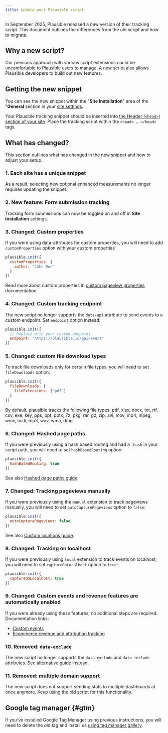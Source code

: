 ```yaml
---
title: Update your Plausible script
---
```


In September 2025, Plausible released a new version of their tracking script. This document outlines
the differences from the old script and how to migrate.

## Why a new script?

Our previous approach with various script extensions could be uncomfortable to Plausible users
to manage. A new script also allows Plausible developers to build out new features.

## Getting the new snippet

You can see the new snippet within the "**Site Installation**" area of the "**General** section in your [site settings](website-settings.md).

Your Plausible tracking snippet should be inserted into [the Header (`<head>`) section of your site](plausible-script.md). Place the tracking script within the `<head> … </head>` tags.

## What has changed?

This section outlines what has changed in the new snippet and how to adjust your setup.

### 1. Each site has a unique snippet

As a result, selecting new optional enhanced measurements no longer requires updating the snippet.

### 2. New feature: Form submission tracking

Tracking form submissions can now be toggled on and off in **Site Installation** settings.

### 3. Changed: Custom properties

If you were using data-attributes for custom properties, you will need to add `customProperties` option with your custom properties

```javascript
plausible.init({
  customProperties: {
    author: "John Doe"
  }
})
```

Read more about custom properties in [custom pageview properties](/custom-props/for-pageviews) documentation.

### 4. Changed: Custom tracking endpoint

The new script no longer supports the `data-api` attribute to send events to a custom endpoint. Set `endpoint` option instead:

```javascript
plausible.init({
  // Replace with your custom endpoint
  endpoint: "https://plausible.io/api/event"
})
```

### 5. Changed: custom file download types

To track file downloads only for certain file types, you will need to set `fileDownloads` option:

```javascript
plausible.init({
  fileDownloads: {
    fileExtensions: ["pdf"]
  }
})
```

By default, plausible tracks the following file types: pdf, xlsx, docx, txt, rtf, csv, exe, key, pps, ppt, pptx, 7z, pkg, rar, gz, zip, avi, mov, mp4, mpeg, wmv, midi, mp3, wav, wma, dmg

### 6. Changed: Hashed page paths

If you were previously using a hash based routing and had a `.hash` in your script path, you will need to set `hashBasedRouting` option:

```javascript
plausible.init({
  hashBasedRouting: true
})
```

See also [Hashed page paths guide](/hash-based-routing.md)

### 7. Changed: Tracking pageviews manually

If you were previously using the `manual` extension to track pageviews manually, you will need to set `autoCapturePageviews` option to `false`:

```javascript
plausible.init({
  autoCapturePageviews: false
})
```

See also [Custom locations guide](/custom-locations).

### 8. Changed: Tracking on localhost

If you were previously using `local` extension to track events on localhost, you will need to set `captureOnLocalhost` option to `true`:

```javascript
plausible.init({
  captureOnLocalhost: true
})
```

### 9. Changed: Custom events and revenue features are automatically enabled

If you were already using these features, no additional steps are required. Documentation links:
- [Custom events](/custom-event-goals)
- [Ecommerce revenue and attribution tracking](docs/ecommerce-revenue-tracking.md)

### 10. Removed: `data-exclude`

The new script no longer supports the `data-exclude` and `data-include` attributes. See [alternative guide](/excluding.md) instead.

### 11. Removed: multiple domain support

The new script does not support sending stats to multiple dashboards at once anymore. Keep using the old script for this functionality.

## Google tag manager {#gtm}

If you've installed Google Tag Manager using previous instructions, you will need to delete the old tag and install us [using tag manager gallery](/docs/google-tag-manager.md).
